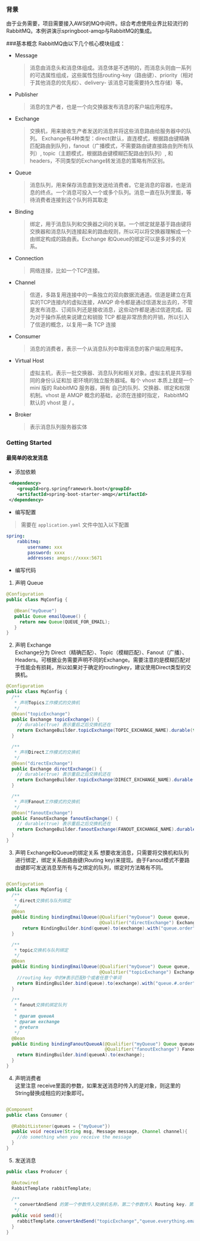 ### 背景

由于业务需要，项目需要接入AWS的MQ中间件。综合考虑使用业界比较流行的RabbitMQ。本例讲演示springboot-amqp与RabbitMQ的集成。

###基本概念
RabbitMQ由以下几个核心模块组成：
* Message
  > 消息由消息头和消息体组成。消息体是不透明的，而消息头则由一系列的可选属性组成，这些属性包括routing-key（路由键）、priority（相对于其他消息的优先权）、delivery-
   该消息可能需要持久性存储）等。
* Publisher
  > 消息的生产者，也是一个向交换器发布消息的客户端应用程序。
* Exchange
  > 交换机，用来接收生产者发送的消息并将这些消息路由给服务器中的队列。
  Exchange有4种类型：direct(默认，直连模式，根据路由键精确匹配路由到队列)，fanout（广播模式，不需要路由键直接路由到所有队列）, topic（主题模式，根据路由键模糊匹配路由到队列）, 和headers，不同类型的Exchange转发消息的策略有所区别。
* Queue
  > 消息队列，用来保存消息直到发送给消费者。它是消息的容器，也是消息的终点。一个消息可投入一个或多个队列。消息一直在队列里面，等待消费者连接到这个队列将其取走
* Binding
  > 绑定，用于消息队列和交换器之间的关联。一个绑定就是基于路由键将交换器和消息队列连接起来的路由规则，所以可以将交换器理解成一个由绑定构成的路由表。Exchange 和Queue的绑定可以是多对多的关系。
* Connection
  > 网络连接，比如一个TCP连接。
* Channel
  > 信道，多路复用连接中的一条独立的双向数据流通道。信道是建立在真实的TCP连接内的虚拟连接，AMQP 命令都是通过信道发出去的，不管是发布消息、订阅队列还是接收消息，这些动作都是通过信道完成。因为对于操作系统来说建立和销毁 TCP 都是非常昂贵的开销，所以引入了信道的概念，以复用一条 TCP 连接
* Consumer
  > 消息的消费者，表示一个从消息队列中取得消息的客户端应用程序。
* Virtual Host
  > 虚拟主机，表示一批交换器、消息队列和相关对象。虚拟主机是共享相同的身份认证和加
  密环境的独立服务器域。每个 vhost 本质上就是一个 mini 版的 RabbitMQ 服务器，拥有
  自己的队列、交换器、绑定和权限机制。vhost 是 AMQP 概念的基础，必须在连接时指定，
  RabbitMQ 默认的 vhost 是 / 。
* Broker
  > 表示消息队列服务器实体


### Getting Started

#### 最简单的收发消息

* 添加依赖
```xml
 <dependency>
    <groupId>org.springframework.boot</groupId>
    <artifactId>spring-boot-starter-amqp</artifactId>
 </dependency>
```
* 编写配置
> 需要在 `application.yaml` 文件中加入以下配置
```yaml
spring:
    rabbitmq:
        username: xxx
        password: xxxx
        addresses: amqps://xxxx:5671
```
* 编写代码
 1. 声明 Queue
 ```java
@Configuration
public class MqConfig {
    
    @Bean("myQueue")
    public Queue emailQueue() {
      return new Queue(QUEUE_FOR_EMAIL);
    }
}
```
 2. 声明 Exchange <br/>
  Exchange分为 Direct（精确匹配）、Topic（模糊匹配）、Fanout（广播）、Headers。可根据业务需要声明不同的Exchange。需要注意的是模糊匹配对于性能会有损耗，所以如果对于确定的routingkey，建议使用Direct类型的交换机。
```java
@Configuration
public class MqConfig {
  /**
   * 声明Topics工作模式的交换机
   */
  @Bean("topicExchange")
  public Exchange topicExchange() {
    // durable(true) 表示重启之后交换机还在
    return ExchangeBuilder.topicExchange(TOPIC_EXCHANGE_NAME).durable(true).build();
  }

  /**
   * 声明Direct工作模式的交换机
   */
  @Bean("directExchange")
  public Exchange directExchange() {
    // durable(true) 表示重启之后交换机还在
    return ExchangeBuilder.topicExchange(DIRECT_EXCHANGE_NAME).durable(true).build();
  }

  /**
   * 声明Fanout工作模式的交换机
   */
  @Bean("fanoutExchange")
  public FanoutExchange fanoutExchange() {
    // durable(true) 表示重启之后交换机还在
    return ExchangeBuilder.fanoutExchange(FANOUT_EXCHANGE_NAME).durable(true).build();
  }
}
```
  3. 声明 Exchange和Queue的绑定关系
  想要收发消息，只需要将交换机和队列进行绑定，绑定关系由路由键(Routing key)来提现。由于Fanout模式不要路由键即可发送消息至所有与之绑定的队列，绑定时方法略有不同。
     
```java

@Configuration
public class MqConfig {
  /**
   * direct交换机与队列绑定
   */
  @Bean
  public Binding bindingEmailQueue(@Qualifier("myQueue") Queue queue,
                                   @Qualifier("directExchange") Exchange exchange) {
      return BindingBuilder.bind(queue).to(exchange).with("queue.order").noargs();
  }

  /**
   * topic交换机与队列绑定
   */
  @Bean
  public Binding bindingEmailQueue(@Qualifier("myQueue") Queue queue,
                                   @Qualifier("topicExchange") Exchange exchange) {
    //routing key 中的#表示匹配0个或者任意个单词
    return BindingBuilder.bind(queue).to(exchange).with("queue.#.order").noargs();
  }

  /**
   * fanout交换机绑定队列
   *
   * @param queueA
   * @param exchange
   * @return
   */
  @Bean
  public Binding bindingFanoutQueueA(@Qualifier("myQueue") Queue queueA,
                                     @Qualifier("fanoutExchange") FanoutExchange exchange) {
    return BindingBuilder.bind(queueA).to(exchange);
  }
}
```
  4. 声明消费者 <br>
  这里注意 receive里面的参数，如果发送消息时传入的是对象，则这里的String替换成相应的对象即可。
```java

@Component
public class Consumer {
    
  @RabbitListener(queues = {"myQueue"})
  public void receive(String msg, Message message, Channel channel){
    //do something when you receive the message
  }
}
```
  5. 发送消息 <br>
```java
public class Producer {
    
  @Autowired
  RabbitTemplate rabbitTemplate;

  /**
   * convertAndSend 的第一个参数传入交换机名称，第二个参数传入 Routing key，第三个参数传入消息对象
   */
  public void send(){
    rabbitTemplate.convertAndSend("topicExchange","queue.everything.email","Hello World !");
  }
}
```

